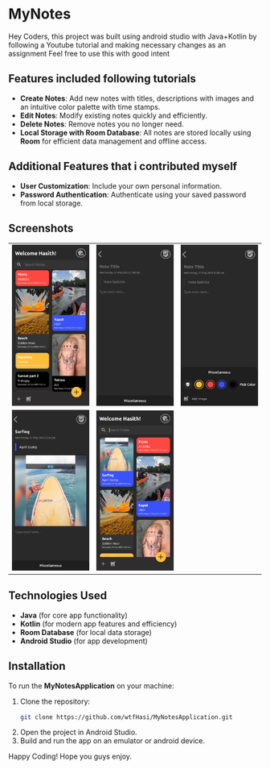 # MyNotes

Hey Coders, this project was built using android studio with Java+Kotlin by following a Youtube tutorial and making necessary changes as an assignment
Feel free to use this with good intent

## Features included following tutorials

- **Create Notes**: Add new notes with titles, descriptions with images and an intuitive color palette with time stamps.
- **Edit Notes**: Modify existing notes quickly and efficiently.
- **Delete Notes**: Remove notes you no longer need.
- **Local Storage with Room Database**: All notes are stored locally using **Room** for efficient data management and offline access.

## Additional Features that i contributed myself

- **User Customization**: Include your own personal information.
- **Password Authentication**: Authenticate using your saved password from local storage.
  
## Screenshots

<table>
  <tr>
    <td><img src="https://github.com/wtfHasi/MyNotes/blob/main/assets/1.jpg" alt="Image 1" width="200"></td>
    <td><img src="https://github.com/wtfHasi/MyNotes/blob/main/assets/2.jpg" alt="Image 2" width="200"></td>
    <td><img src="https://github.com/wtfHasi/MyNotes/blob/main/assets/3.jpg" alt="Image 3" width="200"></td>
  </tr>
  <tr>
    <td><img src="https://github.com/wtfHasi/MyNotes/blob/main/assets/4.jpg" alt="Image 4" width="200"></td>
    <td><img src="https://github.com/wtfHasi/MyNotes/blob/main/assets/5.jpg" alt="Image 5" width="200"></td>
  </tr>
</table>

## Technologies Used

- **Java** (for core app functionality)
- **Kotlin** (for modern app features and efficiency)
- **Room Database** (for local data storage)
- **Android Studio** (for app development)

## Installation

To run the **MyNotesApplication** on your machine:

1. Clone the repository:
   ```bash
   git clone https://github.com/wtfHasi/MyNotesApplication.git
2. Open the project in Android Studio.
3. Build and run the app on an emulator or android device.

Happy Coding! Hope you guys enjoy.



